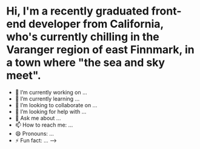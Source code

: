 <h1>Hi, I'm a recently graduated front-end developer from California, who's currently chilling in the Varanger region of east Finnmark, in a town where "the sea and sky meet".</h1>


- 🔭 I’m currently working on ...
- 🌱 I’m currently learning ...
- 👯 I’m looking to collaborate on ...
- 🤔 I’m looking for help with ...
- 💬 Ask me about ...
- 📫 How to reach me: ...
- 😄 Pronouns: ...
- ⚡ Fun fact: ...
-->
